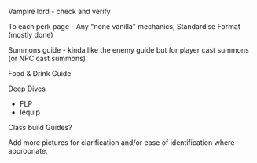 Vampire lord - check and verify

To each perk page - Any "none vanilla" mechanics, Standardise Format (mostly done)

Summons guide - kinda like the enemy guide but for player cast summons (or NPC cast summons)

Food & Drink Guide

Deep Dives
* FLP
* Iequip

Class build Guides?

Add more pictures for clarification and/or ease of identification where appropriate.